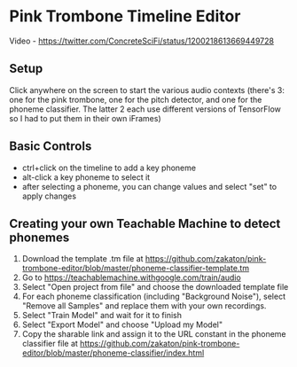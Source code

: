 # Pink Trombone Timeline Editor
Video - https://twitter.com/ConcreteSciFi/status/1200218613669449728
 
## Setup
Click anywhere on the screen to start the various audio contexts (there's 3: one for the pink trombone, one for the pitch detector, and one for the phoneme classifier. The latter 2 each use different versions of TensorFlow so I had to put them in their own iFrames)
 
## Basic Controls
- ctrl+click on the timeline to add a key phoneme
- alt-click a key phoneme to select it
- after selecting a phoneme, you can change values and select "set" to apply changes

## Creating your own Teachable Machine to detect phonemes
1. Download the template .tm file at https://github.com/zakaton/pink-trombone-editor/blob/master/phoneme-classifier-template.tm
2. Go to https://teachablemachine.withgoogle.com/train/audio
3. Select "Open project from file" and choose the downloaded template file
4. For each phoneme classification (including "Background Noise"), select "Remove all Samples" and replace them with your own recordings.
5. Select "Train Model" and wait for it to finish
6. Select "Export Model" and choose "Upload my Model"
7. Copy the sharable link and assign it to the URL constant in the phoneme classifier file at https://github.com/zakaton/pink-trombone-editor/blob/master/phoneme-classifier/index.html
